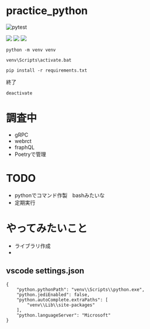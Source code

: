 # practice_python
![pytest](https://github.com/tmhr/practice_python/workflows/pytest/badge.svg)

<img src="https://img.shields.io/badge/-Windows-0078D6.svg?logo=windows&style=flat"> <img src="https://img.shields.io/badge/-Visual%20Studio%20Code-007ACC.svg?logo=visual-studio-code&style=flat"> <img src="https://img.shields.io/badge/-Python-F9DC3E.svg?logo=python&style=flat">


```
python -m venv venv
```

```
venv\Scripts\activate.bat
```

```
pip install -r requirements.txt
```

終了
```
deactivate
```


# 調査中
- gRPC
- webrct
- fraphQL
- Poetryで管理

# TODO
- pythonでコマンド作製　bashみたいな
- 定期実行


# やってみたいこと
- ライブラリ作成
-
## vscode settings.json

```
{
    "python.pythonPath": "venv\\Scripts\\python.exe",
    "python.jediEnabled": false,
    "python.autoComplete.extraPaths": [
        "venv\\Lib\\site-packages"
    ],
    "python.languageServer": "Microsoft"
}
```
